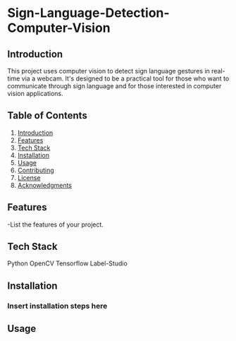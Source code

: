 # Sign-Language-Detection-Computer-Vision

## Introduction

This project uses computer vision to detect sign language gestures in real-time via a webcam. It's designed to be a practical tool for those who want to communicate through sign language and for those interested in computer vision applications. 

## Table of Contents

1. [Introduction](#introduction)
2. [Features](#features)
3. [Tech Stack](#tech-stack)
4. [Installation](#installation)
5. [Usage](#usage)
6. [Contributing](#contributing)
7. [License](#license)
8. [Acknowledgments](#acknowledgments)

## Features
-List the features of your project.

## Tech Stack
Python
OpenCV
Tensorflow
Label-Studio

## Installation
### Insert installation steps here

## Usage


